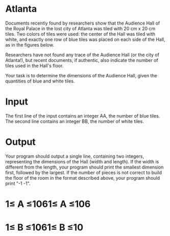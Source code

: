# Atlanta
Documents recently found by researchers show that the Audience Hall of the Royal Palace in the lost city of Atlanta was tiled with 20 cm x 20 cm tiles. Two colors of tiles were used: the center of the Hall was tiled with white, and exactly one row of blue tiles was placed on each side of the Hall, as in the figures below.

Researchers have not found any trace of the Audience Hall (or the city of Atlanta!), but recent documents, if authentic, also indicate the number of tiles used in the Hall's floor.

Your task is to determine the dimensions of the Audience Hall, given the quantities of blue and white tiles.

# Input

The first line of the input contains an integer AA, the number of blue tiles. The second line contains an integer BB, the number of white tiles.

# Output

Your program should output a single line, containing two integers, representing the dimensions of the Hall (width and length). If the width is different from the length, your program should print the smallest dimension first, followed by the largest. If the number of pieces is not correct to build the floor of the room in the format described above, your program should print "-1 -1".

# 1≤ A ≤1061≤ A ≤106
# 1≤ B ≤1061≤ B ≤10
